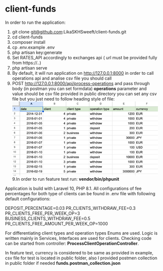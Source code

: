# client-funds
In order to run the application:
1. git clone git@github.com:LikaSKHSweeft/client-funds.git
2. cd client-funds
3. composer install
4. cp .env.example .env
5. php artisan key:generate
5. Set RATES_API accordingly to exchanges api ( url must be provided fully from https://..)
6. php artisan serve
7. By default, it will run application on http://127.0.0.1:8000 in order to call operations api and analise csv file you should call
8. POST http://127.0.0.1:8000/api/process-operations and pass through body (in postman you can set formdata) **operations** parameter and value should be csv file provided in public directory
you can set any csv file but you just need to follow heading style of file:
![img.png](img.png)
9.In order to run feature test run: **vendor/bin/phpunit** 

Application is build with Laravel 10, PHP 8.1.
All configurations of fee percentages for both type of clients can be found in .env file with following default configurations:

DEPOSIT_PERCENTAGE=0.03
PR_CLIENTS_WITHDRAW_FEE=0.3
PR_CLIENTS_FREE_PER_WEEK_OP=3
BUSINESS_CLIENTS_WITHDRAW_FEE=0.5
PR_CLIENTS_FREE_AMOUNT_PER_WEEK_OP=1000

For differentiating client types and operation types Enums are used. Logic is written mainly in Services, Interfaces are used for clients.
Checking code can be started from controller: **ProcessClientOperationController**. 

In feature test, currency is considered to be same as provided in example, csv file for test is located in public folder, also I provided postmen collection in public folder if needed **funds.postman_collection.json**
